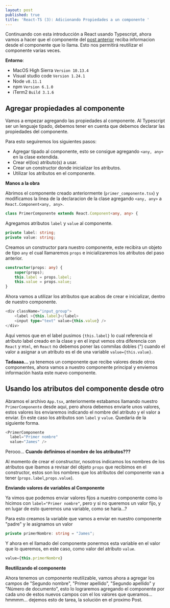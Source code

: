 ```yaml
---
layout: post
published: true
title: 'React-TS (3): Adicionando Propiedades a un componente '
---
```


Continuando con esta introducción a React usando Typescript, ahora vamos a hacer que el componente del [post anterior](http://{{site.baseurl}}/2018-07-02-primer-componente-en-react.md) reciba informacion desde el componente que lo llama. Esto nos permitirá reutilizar el componente varias veces.

**Entorno**:

  - MacOS High Sierra `Version 10.13.4`
  - Visual studio code `Version 1.24.1`
  - Node `v8.11.1`
  - npm `Version 6.1.0`
  - iTerm2 `Build 3.1.6`

## Agregar propiedades al componente

Vamos a empezar agregando las propiedades al componente. Al Typescript ser un lenguaje tipado, debemos tener en cuenta que debemos declarar las propiedades del componente.

Para esto seguiremos los siguientes pasos:

 - Agregar tipado al componente, esto se consigue agregando `<any, any>` en la clase extendida.
 - Crear el(los) atributo(s) a usar.
 - Crear un constructor donde inicializar los atributos.
 - Utilizar los atributos en el componente.

**Manos a la obra**

Abrimos el componente creado anteriormente (`primer_componente.tsx`) y modificamos la linea de la declaracion de la clase agregando `<any, any>` a `React.Component<any, any>`.

```Typescript
class PrimerComponente extends React.Component<any, any> {
```

Agregamos atributos `label` y `value` al componente.

```Typescript
private label: string;
private value: string;
```

Creamos un constructor para nuestro componente, este recibira un objeto de tipo `any` el cual llamaremos `props` e inicializaremos los atributos del paso anterior.

```Typescript
constructor(props: any) {
    super(props);
    this.label = props.label;
    this.value = props.value;
}
```

Ahora vamos a utilizar los atributos que acabos de crear e inicializar, dentro de nuestro componente.

```Typescript
<div className="input_group">
    <label >{this.label}</label>
    <input type="text" value={this.value} />
</div>
```

Aqui vemos que en el label pusimos `{this.label}` lo cual referencia el atributo label creado en la clase y en el input vemos otra diferencia con `React` y `Html`, en `React` no debemos poner las commilas dobles (") cuando el valor a asignar a un atributo es el de una variable `value={this.value}`.

**Tadaaaa...** ya tenemos un componente que recibe valores desde otros componentes, ahora vamos a nuestro componente principal y enviemos información hasta este nuevo componente.

## Usando los atributos del componente desde otro

Abramos el archivo `App.tsx`, anteriormente estabamos llamando nuestro `PrimerComponente` desde aqui, pero ahora debemos enviarle unos valores, estos valores los enviaremos indicando el nombre del atributo y el valor a enviar. En este caso los atributos son `label` y `value`. Quedaria de la siguiente forma.

``` Typescript
<PrimerComponente
  label="Primer nombre"
  value="James" />
```

Perooo... **Cuando definimos el nombre de los atributos???**

Al momento de crear el constructor, nosotros indicamos los nombres de los atributos que ibamos a revisar del objeto `props` que recibimos en el constructor, estos son los nombres que los atributos del componente van a tener (`props.label`,`props.value`).

**Enviando valores de variables al Componente**

Ya vimos que podemos enviar valores fijos a nuestro componente como lo hicimos con `label="Primer nombre"`, pero y si no queremos un valor fijo, y en lugar de esto queremos una variable, como se haría...?

Para esto creamos la variable que vamos a enviar en nuestro componente "padre" y le asignamos un valor

``` typescript
private primerNombre: string = "James";
```

Y ahora en el llamado del componente ponermos esta variable en el valor que lo queremos, en este caso, como valor del atributo `value`.

```typescript
value={this.primerNombre}
```

**Reutilizando el componente**

Ahora tenemos un componente reutilizable, vamos ahora a agregar los campos de "Segundo nombre", "Primer apellido", "Segundo apellido" y "Número de documento", esto lo lograremos agregando el componente por cada uno de estos nuevos campos con el los valores que queramos... hmmmm... dejemos esto de tarea, la solución en el proximo Post.
